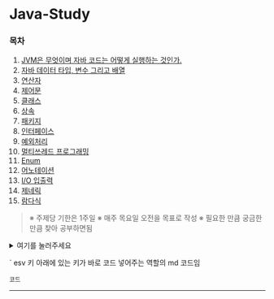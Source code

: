 # Java-Study


### 목차
1. [JVM은 무엇이며 자바 코드는 어떻게 실행하는 것인가.](https://jaewons.notion.site/JVM-5e100828fbdf4074ae46b197e23af3bf)
2. [자바 데이터 타입, 변수 그리고 배열]()
3. [연산자]()
4. [제어문]()
5. [클래스]()
6. [상속]()
7. [패키지]()
8. [인터페이스]()
9. [예외처리]()
10. [멀티쓰레드 프로그래밍]()
11. [Enum]()
12. [어노테이션]()
13. [I/O 입출력]()
14. [제네릭]()
15. [람다식]()

>※ 주제당 기한은 1주일 
>※ 매주 목요일 오전을 목표로 작성
>※ 필요한 만큼 궁금한만큼 찾아 공부하면됨

<details>
<summary>여기를 눌러주세요</summary>
<div markdown="1">      
😎숨겨진 내용😎
</div>
</details>

` esv 키 아래에 있는 키가 바로 코드 넣어주는 역할의 md 코드임

```
코드
````
<hr>


